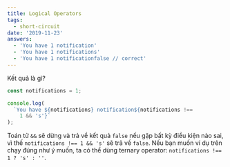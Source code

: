 ```yaml
---
title: Logical Operators
tags:
  - short-circuit
date: '2019-11-23'
answers:
  - 'You have 1 notification'
  - 'You have 1 notifications'
  - 'You have 1 notificationfalse // correct'
---
```


Kết quả là gì?

```javascript
const notifications = 1;

console.log(
  `You have ${notifications} notification${notifications !==
    1 && 's'}`
);
```

<!-- explanation -->

Toán tử `&&` sẽ dừng và trả về kết quả `false` nếu gặp bất kỳ điều kiện nào sai, vì thế `notifications !== 1 && 's'` sẽ trả về `false`. Nếu bạn muốn ví dụ trên chạy đúng như ý muốn, ta có thể dùng ternary operator: `notifications !== 1 ? 's' : ''`.
